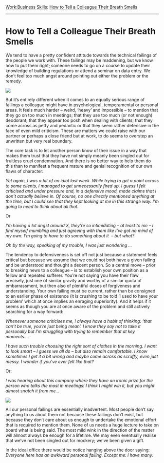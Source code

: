 [Work:](https://www.theschooloflife.com/thebookoflife/category/work/)[Business Skills](https://www.theschooloflife.com/thebookoflife/category/work/business-skills/): [How to Tell a Colleague Their Breath Smells](https://www.theschooloflife.com/thebookoflife/how-to-tell-a-colleague-their-breath-smells/)

* * *

# How to Tell a Colleague Their Breath Smells

We tend to have a pretty confident attitude towards the technical failings of the people we work with. These failings may be maddening, but we know how to put them right; someone needs to go on a course to update their knowledge of building regulations or attend a seminar on data entry. We don’t feel too much angst around pointing out either the problem or the remedy.

![](https://www.theschooloflife.com/thebookoflife/wp-content/uploads/2019/04/3747940195_f7906917cc_o.jpg)

But it’s entirely different when it comes to an equally serious range of failings a colleague might have in psychological, temperamental or personal areas. It feels much harder – weird, ‘heavy’ and impossible – to mention that they go on too much in meetings; that they use too much (or not enough) deodorant; that they appear too posh when dealing with clients; that they come across as petty and pedantic or that they seem rather defensive in the face of even mild criticism. These are matters we could raise with our partner or perhaps a close friend but at work, to do seems to overstep an unwritten but very real boundary.

The core task is to let another person know of their issue in a way that makes them trust that they have not simply meanly been singled out for fruitless cruel condemnation. And there is no better way to help them do this than to manifest a frequent mature and genial recognition of our own flaws of character:

_Yet again, I was a bit of an idiot last week. While trying to get a point across to some clients, I managed to get unnecessarily fired up. I guess I felt criticised and under pressure and, in a defensive mood, made claims that I don’t actually believe in. Of course, no one directly mentioned anything at the time, but I could see that they kept looking at me in this strange way. I’m going to need to think about all that._

Or

_I’m having a lot angst around X, they’re so intimidating – at least to me – I find myself mumbling and just agreeing with them like I’ve got no mind of my own. I’m going to have to do something about it &nbsp;– but what?_

_Oh by the way, speaking of my trouble, I was just wondering …_

The tendency to defensiveness is set off not just because a statement feels critical but because we assume that we could not both have a given failing and be understood and thought a decent person. So a central move – prior to breaking news to a colleague – is to establish your own position as a fellow and repeated sufferer. You’re not saying you have their flaw precisely, just one of similar gravity and worthy of a similar quota of embarrassment, but then also of plentiful doses of forgiveness and understanding. Your own failing must be current, rather than be consigned to an earlier phase of existence (it is crushing to be told ‘I used to have your problem’ which at once implies an enraging superiority). And it helps if it seems as though you are at once aware of the problem and still actively searching for a way forward:

_Whenever someone criticises me, I always have a habit of thinking: ‘that can’t be true, you’re just being mean’. I know they say not to take it personally but I’m struggling with trying to remember that at key moments…._

_I have such trouble choosing the right sort of clothes in the morning. I want to look smart – I guess we all do – but also remain comfortable. I know sometimes I get it a bit wrong and maybe come across as scruffy, even just messy. I wonder if you’ve ever felt like that?_

Or:

_I was hearing about this company where they have an ironic prize for the person who talks the most in meetings! I think I might win it, but you might almost snatch it from me…_

![](https://www.theschooloflife.com/thebookoflife/wp-content/uploads/2019/04/Mint-2-1024x680.jpg)

All our personal failings are essentially inadvertent. Most people don’t say anything to us about them not because these failings don’t exist, but because they don’t care about us enough to undertake the emotional effort that is required to mention them. None of us needs a huge lecture to take on board what is being said. The most mild wink in the direction of the matter will almost always be enough for a lifetime. We may even eventually realise that we’ve not been singled out for mockery; we’ve been given a gift.

In the ideal office there would be notice hanging above the door saying: _Everyone here has an awkward personal failing. Except me: I have many._

